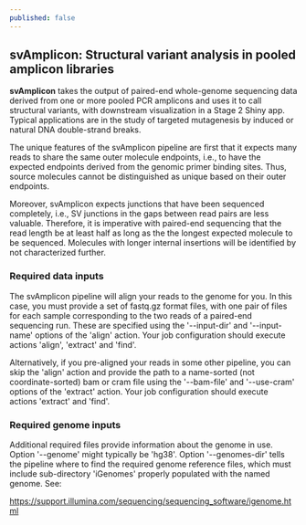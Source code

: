 ```yaml
---
published: false
---
```


## svAmplicon: Structural variant analysis in pooled amplicon libraries

**svAmplicon** takes the output of paired-end whole-genome
sequencing data derived from one or more pooled PCR amplicons
and uses it to call structural variants, with 
downstream visualization in a Stage 2 Shiny app.
Typical applications are in the study of targeted mutagenesis
by induced or natural DNA double-strand breaks.

The unique features of the svAmplicon pipeline are first that it expects
many reads to share the same outer molecule endpoints, i.e., to have
the expected endpoints derived from the genomic primer binding sites.
Thus, source molecules cannot be distinguished as unique based
on their outer endpoints.

Moreover, svAmplicon expects junctions that have been sequenced
completely, i.e., SV junctions in the gaps between read pairs
are less valuable. Therefore, it is imperative with paired-end 
sequencing that the read length be at least half as long as the
the longest expected molecule to be sequenced. Molecules with longer
internal insertions will be identified by not characterized further.

### Required data inputs

The svAmplicon pipeline will align your reads to the genome for you.
In this case, you must provide a set of fastq.gz format files, 
with one pair of files for each sample corresponding to the two 
reads of a paired-end sequencing run. These are specified using 
the '--input-dir' and '--input-name' options of the 'align' action.
Your job configuration should execute actions 'align', 'extract'
and 'find'.

Alternatively, if you pre-aligned your reads in some other pipeline,
you can skip the 'align' action and provide the path to a 
name-sorted (not coordinate-sorted) bam or cram file using the
'--bam-file' and '--use-cram' options of the 'extract' action.
Your job configuration should execute actions 'extract' and 'find'.

### Required genome inputs

Additional required files provide information about the
genome in use. Option '--genome' might typically be 'hg38'.
Option '--genomes-dir' tells the pipeline where to find the
required genome reference files, which must include
sub-directory 'iGenomes' properly populated with the named
genome. See:

<https://support.illumina.com/sequencing/sequencing_software/igenome.html>

